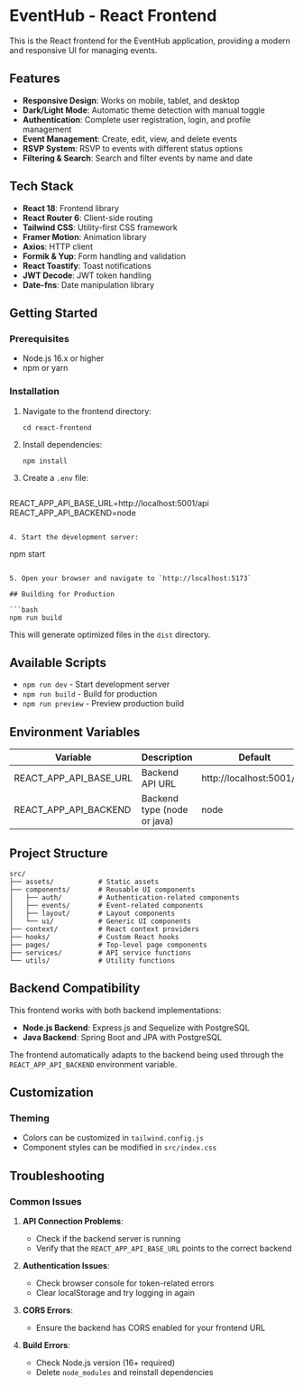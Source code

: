 # EventHub - React Frontend

This is the React frontend for the EventHub application, providing a modern and responsive UI for managing events.

## Features

- **Responsive Design**: Works on mobile, tablet, and desktop
- **Dark/Light Mode**: Automatic theme detection with manual toggle
- **Authentication**: Complete user registration, login, and profile management
- **Event Management**: Create, edit, view, and delete events
- **RSVP System**: RSVP to events with different status options
- **Filtering & Search**: Search and filter events by name and date

## Tech Stack

- **React 18**: Frontend library
- **React Router 6**: Client-side routing
- **Tailwind CSS**: Utility-first CSS framework
- **Framer Motion**: Animation library
- **Axios**: HTTP client
- **Formik & Yup**: Form handling and validation
- **React Toastify**: Toast notifications
- **JWT Decode**: JWT token handling
- **Date-fns**: Date manipulation library

## Getting Started

### Prerequisites

- Node.js 16.x or higher
- npm or yarn

### Installation

1. Navigate to the frontend directory:
   ```
   cd react-frontend
   ```

2. Install dependencies:
   ```
   npm install
   ```

3. Create a `.env` file:
   ```
 REACT_APP_API_BASE_URL=http://localhost:5001/api
REACT_APP_API_BACKEND=node
   ```

4. Start the development server:
   ```
   npm start
   ```

5. Open your browser and navigate to `http://localhost:5173`

## Building for Production

```bash
npm run build
```

This will generate optimized files in the `dist` directory.

## Available Scripts

- `npm run dev` - Start development server
- `npm run build` - Build for production
- `npm run preview` - Preview production build

## Environment Variables

| Variable | Description | Default |
|----------|-------------|---------|
| REACT_APP_API_BASE_URL | Backend API URL | http://localhost:5001/api |
| REACT_APP_API_BACKEND | Backend type (node or java) | node |

## Project Structure

```
src/
├── assets/           # Static assets
├── components/       # Reusable UI components
│   ├── auth/         # Authentication-related components
│   ├── events/       # Event-related components
│   ├── layout/       # Layout components
│   └── ui/           # Generic UI components
├── context/          # React context providers
├── hooks/            # Custom React hooks
├── pages/            # Top-level page components
├── services/         # API service functions
└── utils/            # Utility functions
```

## Backend Compatibility

This frontend works with both backend implementations:

- **Node.js Backend**: Express.js and Sequelize with PostgreSQL
- **Java Backend**: Spring Boot and JPA with PostgreSQL

The frontend automatically adapts to the backend being used through the `REACT_APP_API_BACKEND` environment variable.

## Customization

### Theming

- Colors can be customized in `tailwind.config.js`
- Component styles can be modified in `src/index.css`

## Troubleshooting

### Common Issues

1. **API Connection Problems**:
   - Check if the backend server is running
   - Verify that the `REACT_APP_API_BASE_URL` points to the correct backend

2. **Authentication Issues**:
   - Check browser console for token-related errors
   - Clear localStorage and try logging in again

3. **CORS Errors**:
   - Ensure the backend has CORS enabled for your frontend URL

4. **Build Errors**:
   - Check Node.js version (16+ required)
   - Delete `node_modules` and reinstall dependencies